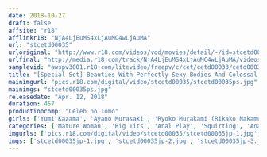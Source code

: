 ```yaml
---
date: 2018-10-27
draft: false
affsite: "r18"
afflinkr18: "NjA4LjEuMS4xLjAuMC4wLjAuMA"
url: "stcetd00035"
urloriginal: "http://www.r18.com/videos/vod/movies/detail/-/id=stcetd00035"
urlfinal: "http://media.r18.com/track/NjA4LjEuMS4xLjAuMC4wLjAuMA/videos/vod/movies/detail/-/id=stcetd00035"
samplevid: "awspv3001.r18.com/litevideo/freepv/c/cet/cetd00033/cetd00033_dmb_w.mp4"
title: "[Special Set] Beauties With Perfectly Sexy Bodies And Colossal Tits Who Can't Stop Cumming! Azusa Nagasawa Yuri Honma Yumi Kazama Ayano Murasaki Ayane Asakura Ryoko Murakami"
mainimgurl: "pics.r18.com/digital/video/stcetd00035/stcetd00035ps.jpg"
mainimgs: "stcetd00035ps.jpg"
releasedate: "Apr. 12, 2018"
duration: 457
productioncomp: "Celeb no Tomo"
girls: ['Yumi Kazama', 'Ayano Murasaki', 'Ryoko Murakami (Rikako Nakamura, Naho Kuroki)', 'Azusa Nagasawa', 'Ayane Asakura', 'Yuri Honma']
categories: ['Mature Woman', 'Big Tits', 'Anal Play', 'Squirting', 'Anal Sex', 'Set Items']
imgurls: ['pics.r18.com/digital/video/stcetd00035/stcetd00035jp-1.jpg', 'pics.r18.com/digital/video/stcetd00035/stcetd00035jp-2.jpg', 'pics.r18.com/digital/video/stcetd00035/stcetd00035jp-3.jpg', 'pics.r18.com/digital/video/stcetd00035/stcetd00035jp-4.jpg', 'pics.r18.com/digital/video/stcetd00035/stcetd00035jp-5.jpg', 'pics.r18.com/digital/video/stcetd00035/stcetd00035jp-6.jpg', 'pics.r18.com/digital/video/stcetd00035/stcetd00035jp-7.jpg', 'pics.r18.com/digital/video/stcetd00035/stcetd00035jp-8.jpg', 'pics.r18.com/digital/video/stcetd00035/stcetd00035jp-9.jpg', 'pics.r18.com/digital/video/stcetd00035/stcetd00035jp-10.jpg', 'pics.r18.com/digital/video/stcetd00035/stcetd00035jp-11.jpg', 'pics.r18.com/digital/video/stcetd00035/stcetd00035jp-12.jpg', 'pics.r18.com/digital/video/stcetd00035/stcetd00035jp-13.jpg', 'pics.r18.com/digital/video/stcetd00035/stcetd00035jp-14.jpg', 'pics.r18.com/digital/video/stcetd00035/stcetd00035jp-15.jpg', 'pics.r18.com/digital/video/stcetd00035/stcetd00035jp-16.jpg', 'pics.r18.com/digital/video/stcetd00035/stcetd00035jp-17.jpg', 'pics.r18.com/digital/video/stcetd00035/stcetd00035jp-18.jpg', 'pics.r18.com/digital/video/stcetd00035/stcetd00035jp-19.jpg', 'pics.r18.com/digital/video/stcetd00035/stcetd00035jp-20.jpg']
imgs: ['stcetd00035jp-1.jpg', 'stcetd00035jp-2.jpg', 'stcetd00035jp-3.jpg', 'stcetd00035jp-4.jpg', 'stcetd00035jp-5.jpg', 'stcetd00035jp-6.jpg', 'stcetd00035jp-7.jpg', 'stcetd00035jp-8.jpg', 'stcetd00035jp-9.jpg', 'stcetd00035jp-10.jpg', 'stcetd00035jp-11.jpg', 'stcetd00035jp-12.jpg', 'stcetd00035jp-13.jpg', 'stcetd00035jp-14.jpg', 'stcetd00035jp-15.jpg', 'stcetd00035jp-16.jpg', 'stcetd00035jp-17.jpg', 'stcetd00035jp-18.jpg', 'stcetd00035jp-19.jpg', 'stcetd00035jp-20.jpg']
---
```

